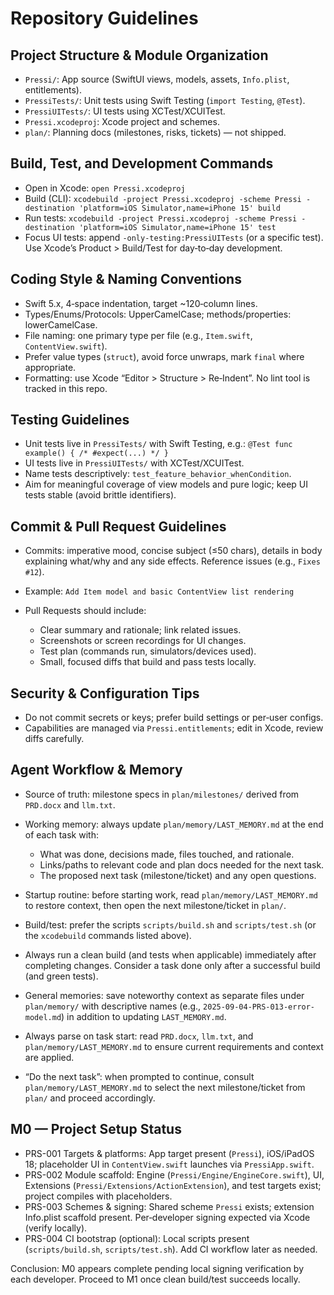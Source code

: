 # Repository Guidelines

## Project Structure & Module Organization
- `Pressi/`: App source (SwiftUI views, models, assets, `Info.plist`, entitlements).
- `PressiTests/`: Unit tests using Swift Testing (`import Testing`, `@Test`).
- `PressiUITests/`: UI tests using XCTest/XCUITest.
- `Pressi.xcodeproj`: Xcode project and schemes.
- `plan/`: Planning docs (milestones, risks, tickets) — not shipped.

## Build, Test, and Development Commands
- Open in Xcode: `open Pressi.xcodeproj`
- Build (CLI): `xcodebuild -project Pressi.xcodeproj -scheme Pressi -destination 'platform=iOS Simulator,name=iPhone 15' build`
- Run tests: `xcodebuild -project Pressi.xcodeproj -scheme Pressi -destination 'platform=iOS Simulator,name=iPhone 15' test`
- Focus UI tests: append `-only-testing:PressiUITests` (or a specific test).
Use Xcode’s Product > Build/Test for day‑to‑day development.

## Coding Style & Naming Conventions
- Swift 5.x, 4‑space indentation, target ~120‑column lines.
- Types/Enums/Protocols: UpperCamelCase; methods/properties: lowerCamelCase.
- File naming: one primary type per file (e.g., `Item.swift`, `ContentView.swift`).
- Prefer value types (`struct`), avoid force unwraps, mark `final` where appropriate.
- Formatting: use Xcode “Editor > Structure > Re‑Indent”. No lint tool is tracked in this repo.

## Testing Guidelines
- Unit tests live in `PressiTests/` with Swift Testing, e.g.:
  `@Test func example() { /* #expect(...) */ }`
- UI tests live in `PressiUITests/` with XCTest/XCUITest.
- Name tests descriptively: `test_feature_behavior_whenCondition`.
- Aim for meaningful coverage of view models and pure logic; keep UI tests stable (avoid brittle identifiers).

## Commit & Pull Request Guidelines
- Commits: imperative mood, concise subject (≤50 chars), details in body explaining what/why and any side effects. Reference issues (e.g., `Fixes #12`).
- Example:
  `Add Item model and basic ContentView list rendering`

- Pull Requests should include:
  - Clear summary and rationale; link related issues.
  - Screenshots or screen recordings for UI changes.
  - Test plan (commands run, simulators/devices used).
  - Small, focused diffs that build and pass tests locally.

## Security & Configuration Tips
- Do not commit secrets or keys; prefer build settings or per‑user configs.
- Capabilities are managed via `Pressi.entitlements`; edit in Xcode, review diffs carefully.

## Agent Workflow & Memory
- Source of truth: milestone specs in `plan/milestones/` derived from `PRD.docx` and `llm.txt`.
- Working memory: always update `plan/memory/LAST_MEMORY.md` at the end of each task with:
  - What was done, decisions made, files touched, and rationale.
  - Links/paths to relevant code and plan docs needed for the next task.
  - The proposed next task (milestone/ticket) and any open questions.
- Startup routine: before starting work, read `plan/memory/LAST_MEMORY.md` to restore context, then open the next milestone/ticket in `plan/`.
- Build/test: prefer the scripts `scripts/build.sh` and `scripts/test.sh` (or the `xcodebuild` commands listed above).
- Always run a clean build (and tests when applicable) immediately after completing changes. Consider a task done only after a successful build (and green tests).

- General memories: save noteworthy context as separate files under `plan/memory/` with descriptive names (e.g., `2025-09-04-PRS-013-error-model.md`) in addition to updating `LAST_MEMORY.md`.
- Always parse on task start: read `PRD.docx`, `llm.txt`, and `plan/memory/LAST_MEMORY.md` to ensure current requirements and context are applied.
- “Do the next task”: when prompted to continue, consult `plan/memory/LAST_MEMORY.md` to select the next milestone/ticket from `plan/` and proceed accordingly.

## M0 — Project Setup Status
- PRS-001 Targets & platforms: App target present (`Pressi`), iOS/iPadOS 18; placeholder UI in `ContentView.swift` launches via `PressiApp.swift`.
- PRS-002 Module scaffold: Engine (`Pressi/Engine/EngineCore.swift`), UI, Extensions (`Pressi/Extensions/ActionExtension`), and test targets exist; project compiles with placeholders.
- PRS-003 Schemes & signing: Shared scheme `Pressi` exists; extension Info.plist scaffold present. Per‑developer signing expected via Xcode (verify locally).
- PRS-004 CI bootstrap (optional): Local scripts present (`scripts/build.sh`, `scripts/test.sh`). Add CI workflow later as needed.

Conclusion: M0 appears complete pending local signing verification by each developer. Proceed to M1 once clean build/test succeeds locally.
